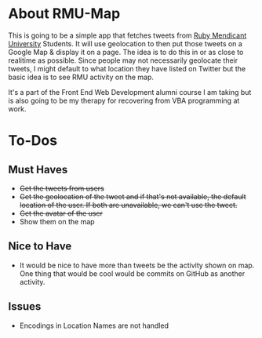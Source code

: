 # About RMU-Map

This is going to be a simple app that fetches tweets from [Ruby Mendicant
University](http://university.rubymendicant.com/) Students. It will use 
geolocation to then put those tweets on a Google Map & display it on a page. 
The idea is to do this in or as close to realitime as possible. Since people 
may not necessarily geolocate their tweets, I might default to what location 
they have listed on Twitter but the basic idea is to see RMU activity on the 
map.

It's a part of the Front End Web Development alumni course I am taking but is
also going to be my therapy for recovering from VBA programming at work.

# To-Dos

## Must Haves
* <del>Get the tweets from users</del>
* <del>Get the geolocation of the tweet and if that's not available, the default
  location of the user. If both are unavailable, we can't use the tweet.</del>
* <del>Get the avatar of the user</del>
* Show them on the map

## Nice to Have
* It would be nice to have more than tweets be the activity shown on map. One
  thing that would be cool would be commits on GitHub as another activity.
  
## Issues

* Encodings in Location Names are not handled
